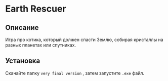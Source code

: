 # Earth Rescuer

## Описание  
Игра про котика, который должен спасти Землю, собирая кристаллы на разных планетах или спутниках.  

## Установка  
Скачайте папку ```very final version``` , затем запустите ```.exe``` файл.  